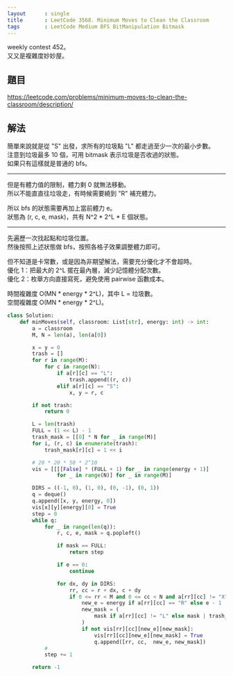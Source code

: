 ```yaml
---
layout      : single
title       : LeetCode 3568. Minimum Moves to Clean the Classroom
tags        : LeetCode Medium BFS BitManipulation Bitmask
---
```

weekly contest 452。  
又又是複雜度妙妙屋。  

## 題目

<https://leetcode.com/problems/minimum-moves-to-clean-the-classroom/description/>

## 解法

簡單來說就是從 "S" 出發，求所有的垃圾點 "L" 都走過至少一次的最小步數。  
注意到垃圾最多 10 個，可用 bitmask 表示垃圾是否收過的狀態。  
如果只有這樣就是普通的 bfs。  

---

但是有體力值的限制，體力剩 0 就無法移動。  
所以不能直直往垃圾走，有時候需要繞到 "R" 補充體力。  

所以 bfs 的狀態需要再加上當前體力 e。  
狀態為 (r, c, e, mask)，共有 N^2 \* 2^L \* E 個狀態。  

---

先遍歷一次找起點和垃圾位置。  
然後按照上述狀態做 bfs，按照各格子效果調整體力即可。  

但不知道是卡常數，或是因為非期望解法，需要充分優化才不會超時。  
優化 1：把最大的 2^L 擺在最內層，減少記憶體分配次數。  
優化 2：枚舉方向直接寫死，避免使用 pairwise 函數成本。  

時間複雜度 O(MN \* energy \* 2^L)，其中 L = 垃圾數。  
空間複雜度 O(MN \* energy \* 2^L)。  

```python
class Solution:
    def minMoves(self, classroom: List[str], energy: int) -> int:
        a = classroom
        M, N = len(a), len(a[0])

        x = y = 0
        trash = []
        for r in range(M):
            for c in range(N):
                if a[r][c] == "L":
                    trash.append((r, c))
                elif a[r][c] == "S":
                    x, y = r, c

        if not trash:
            return 0

        L = len(trash)
        FULL = (1 << L) - 1
        trash_mask = [[0] * N for _ in range(M)]
        for i, (r, c) in enumerate(trash):
            trash_mask[r][c] = 1 << i

        # 20 * 20 * 50 * 2^10
        vis = [[[[False] * (FULL + 1) for _ in range(energy + 1)]
                for _ in range(N)] for _ in range(M)]

        DIRS = ((-1, 0), (1, 0), (0, -1), (0, 1))
        q = deque()
        q.append([x, y, energy, 0])
        vis[x][y][energy][0] = True
        step = 0
        while q:
            for _ in range(len(q)):
                r, c, e, mask = q.popleft()

                if mask == FULL:
                    return step

                if e == 0:
                    continue

                for dx, dy in DIRS:
                    rr, cc = r + dx, c + dy
                    if 0 <= rr < M and 0 <= cc < N and a[rr][cc] != "X":
                        new_e = energy if a[rr][cc] == "R" else e - 1
                        new_mask = (
                            mask if a[rr][cc] != "L" else mask | trash_mask[rr][cc]
                        )
                        if not vis[rr][cc][new_e][new_mask]:
                            vis[rr][cc][new_e][new_mask] = True
                            q.append([rr, cc,  new_e, new_mask])
            #
            step += 1

        return -1
```
